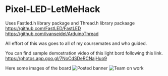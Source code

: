 # Pixel-LED-LetMeHack
Uses Fastled.h library package and Thread.h library packaage
https://github.com/FastLED/FastLED
https://github.com/ivanseidel/ArduinoThread

All effort of this was goes to all of my coursemates and who guided.

You can find sample demostration video of this light bord following this link. 
https://photos.app.goo.gl/7NoCdSDeRCNajHuo9

Here some images of the board
![Posted banner](https://i.postimg.cc/zv39frsL/IMG-20200128-113810.jpg)
![Team on work](https://i.postimg.cc/VvT2rhwK/IMG-20200122-220210.jpg)
